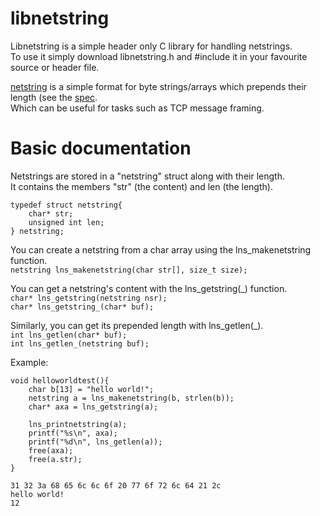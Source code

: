 # libnetstring
Libnetstring is a simple header only C library for handling netstrings.  
To use it simply download libnetstring.h and #include it in your favourite source or header file.  

[netstring](https://en.wikipedia.org/wiki/Netstring) is a simple format for byte strings/arrays which prepends their length (see the [spec](https://cr.yp.to/proto/netstrings.txt).  
Which can be useful for tasks such as TCP message framing.  

# Basic documentation
Netstrings are stored in a "netstring" struct along with their length.  
It contains the members "str" (the content) and len (the length).  
```
typedef struct netstring{
	char* str;
	unsigned int len;
} netstring;
```

You can create a netstring from a char array using the lns_makenetstring function.  
```netstring lns_makenetstring(char str[], size_t size);```  

You can get a netstring's content with the lns_getstring(_) function.  
```char* lns_getstring(netstring nsr);```   
```char* lns_getstring_(char* buf);```  

Similarly, you can get its prepended length with lns_getlen(_).  
```int lns_getlen(char* buf);```  
```int lns_getlen_(netstring buf);```  

Example:  
```
void helloworldtest(){
	char b[13] = "hello world!";
	netstring a = lns_makenetstring(b, strlen(b)); 
	char* axa = lns_getstring(a);
	
	lns_printnetstring(a);
	printf("%s\n", axa);
	printf("%d\n", lns_getlen(a));
	free(axa);
	free(a.str);	
}
```
```
31 32 3a 68 65 6c 6c 6f 20 77 6f 72 6c 64 21 2c 
hello world!
12
```
